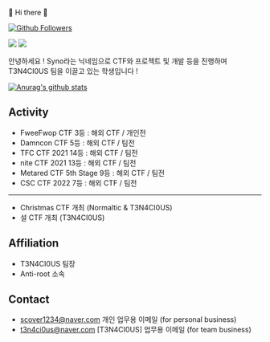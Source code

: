 👋 Hi there 👋

[![Github Followers](https://img.shields.io/github/followers/Sy2n0?color=009300&label=Github%20Followers&style=for-the-badge)](https://github.com/CYB3R-Syno?tab=followers)

<p>
  <a href="https://cyb3r-syno.herokuapp.com" target="_blank"><img src="https://img.shields.io/badge/Syno Site-430098?style=for-the-badge&logo=Heroku&logoColor=white"/></a>
  <a href="https://www.instagram.com/t3n4ci0us_syno" target="_blank"><img src="https://img.shields.io/badge/Syno-E4405F?style=for-the-badge&logo=Instagram&logoColor=white"/></a>
</p>
<p>
안녕하세요 ! Syno라는 닉네임으로 CTF와 프로젝트 및 개발 등을 진행하며 T3N4CI0US 팀을 이끌고 있는 학생입니다 !
</p>

[![Anurag's github stats](https://github-readme-stats.vercel.app/api?username=Sy2n0)](https://github.com/anuraghazra/github-readme-stats)

<!-- [![Top Langs](https://github-readme-stats.vercel.app/api/top-langs/?username=CYB3R-Syno&layout=compact&theme=react)](https://github.com/anuraghazra/github-readme-stats) -->
<!-- [![solved.ac tier](http://mazassumnida.wtf/api/v2/generate_badge?boj=cyb3r_syno)](https://solved.ac/cyb3r_syno) -->

## Activity
* FweeFwop CTF 3등 : 해외 CTF / 개인전
* Damncon CTF 5등 : 해외 CTF / 팀전
* TFC CTF 2021 14등 : 해외 CTF / 팀전
* nite CTF 2021 13등 : 해외 CTF / 팀전
* Metared CTF 5th Stage 9등 : 해외 CTF / 팀전
* CSC CTF 2022 7등 : 해외 CTF / 팀전
<hr>

* Christmas CTF 개최 (Normaltic & T3N4CI0US)
* 설 CTF 개최 (T3N4CI0US)

## Affiliation
* T3N4CI0US 팀장
* Anti-root 소속

## Contact
* scover1234@naver.com 개인 업무용 이메일 (for personal business)
* t3n4ci0us@naver.com [T3N4CI0US] 업무용 이메일 (for team business)
